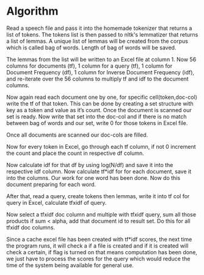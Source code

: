 # Algorithm

Read a speech file and pass it into the homemade tokenizer that returns a list of tokens. The tokens list
is then passed to nltk's lemmatizer that returns a list of lemmas.
A unique list of lemmas will be created from the corpus which is called bag of words.
Length of bag of words will be saved.

The lemmas from the list will be written to an Excel file at column 1.
Now 56 columns for documents (tf), 1 column for a query (tf), 1 column for Document Frequency (df), 1
column for Inverse Document Frequency (idf), and re-iterate over the 56 columns to multiply tf and idf
to the document columns. 

Now again read each document one by one, for specific cell(token,doc-col) write the tf of that token.
This can be done by creating a set structure with key as a token and value as it’s count. Once the
document is scanned our set is ready. Now write that set into the doc-col and if there is no match
between bag of words and our set, write 0 for those tokens in Excel file.

Once all documents are scanned our doc-cols are filled.

Now for every token in Excel, go through each tf column, if not 0 increment the count and place the
count in respective df column.

Now calculate idf for that df by using log(N/df) and save it into the respective idf column. Now calculate
tf*idf for for each document, save it into the columns. Our work for one word has been done. Now do
this document preparing for each word.

After that, read a query, create tokens then lemmas, write it into tf col for query in Excel, calculate tfxidf
of query.

Now select a tfxidf doc column and multiple with tfxidf query, sum all those products if sum < alpha, add
that document id to result set. Do this for all tfxidf doc columns.

Since a cache excel file has been created with tf*idf scores, the next time the program runs, it will check
a if a file is created and if it is created will check a certain, if flag is turned on that means computation has
been done, we just have to process the scores for the query which would reduce the time of the system being
available for general use.